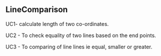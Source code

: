 ## LineComparison

UC1- calculate length of two co-ordinates.

UC2 - To check equality of two lines based on the end points.

UC3 - To comparing of line lines ie equal, smaller or greater. 
